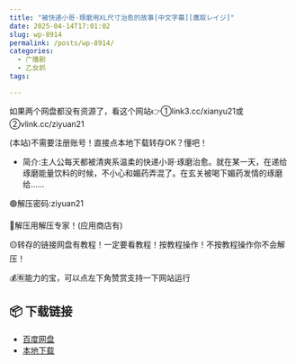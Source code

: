 ```yaml
---
title: "被快递小哥·琢磨用XL尺寸治愈的故事[中文字幕][鷹取レイジ]"
date: 2025-04-14T17:01:02
slug: wp-8914
permalink: /posts/wp-8914/
categories:
  - 广播剧
  - 乙女抓
tags:

---
```


如果两个网盘都没有资源了，看这个网站👉①link3.cc/xianyu21或②vlink.cc/ziyuan21

(本站)不需要注册账号！直接点本地下载转存OK？懂吧！

*   简介:主人公每天都被清爽系温柔的快递小哥·琢磨治愈。就在某一天，在递给琢磨能量饮料的时候，不小心和媚药弄混了。在玄关被喝下媚药发情的琢磨给……

🟢解压密码:ziyuan21

🔵解压用解压专家！(应用商店有)

🟡转存的链接网盘有教程！一定要看教程！按教程操作！不按教程操作你不会解压！

💰🈶能力的宝，可以点左下角赞赏支持一下网站运行

## 📦 下载链接
- [百度网盘](https://blziyuan21.com/pay-download/8914?key=9e3938dc4a&down_id=0)
- [本地下载](https://blziyuan21.com/pay-download/8914?key=9e3938dc4a&down_id=1)

